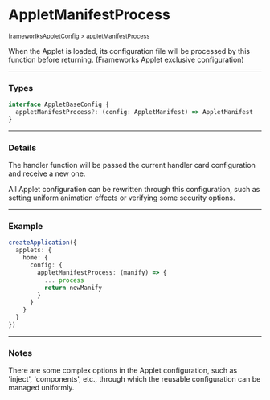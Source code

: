 # AppletManifestProcess

<small>frameworlksAppletConfig > appletManifestProcess</small>

When the Applet is loaded, its configuration file will be processed by this function before returning. (Frameworks Applet exclusive configuration)

---

<h3>Types</h3>

```ts
interface AppletBaseConfig {
  appletManifestProcess?: (config: AppletManifest) => AppletManifest
}
```

---

<h3>Details</h3>

The handler function will be passed the current handler card configuration and receive a new one.

All Applet configuration can be rewritten through this configuration, such as setting uniform animation effects or verifying some security options.

---

<h3>Example</h3>

```ts
createApplication({
  applets: {
    home: {
      config: {
        appletManifestProcess: (manify) => {
          ... process
          return newManify
        }
      }
    }
  }
})

```

---

<h3>Notes</h3>

There are some complex options in the Applet configuration, such as 'inject', 'components', etc., through which the reusable configuration can be managed uniformly.
